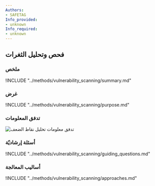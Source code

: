 ```yaml
---
Authors:
- SAFETAG
Info_provided:
- unknown
Info_required:
- unknown
---
```


## فحص وتحليل الثغرات

### ملخص
!INCLUDE "../methods/vulnerability_scanning/summary.md"

### غرض
!INCLUDE "../methods/vulnerability_scanning/purpose.md"

### تدفق المعلومات
![تدفق معلومات تحليل نقاط الضعف](images/info_flows/vulnerability_scanning.svg)

### أسئلة إرشاديّة
!INCLUDE "../methods/vulnerability_scanning/guiding_questions.md"

### أساليب المعالجة 
!INCLUDE "../methods/vulnerability_scanning/approaches.md"
